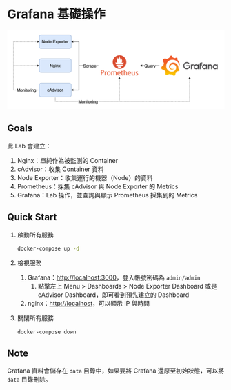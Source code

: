 # Grafana 基礎操作

![Lab Architecture](lab-arch.png)

## Goals

此 Lab 會建立：

1. Nginx：單純作為被監測的 Container
2. cAdvisor：收集 Container 資料
3. Node Exporter：收集運行的機器（Node）的資料
4. Prometheus：採集 cAdvisor 與 Node Exporter 的 Metrics
5. Grafana：Lab 操作，並查詢與顯示 Prometheus 採集到的 Metrics

## Quick Start

1. 啟動所有服務

   ```bash
   docker-compose up -d
   ```

2. 檢視服務

   1. Grafana：[http://localhost:3000](http://localhost:3000)，登入帳號密碼為 `admin/admin`
      1. 點擊左上 Menu > Dashboards > Node Exporter Dashboard 或是 cAdvisor Dashboard，即可看到預先建立的 Dashboard
   2. nginx：[http://localhost](http://localhost)，可以顯示 IP 與時間

3. 關閉所有服務

   ```bash
   docker-compose down
   ```

## Note

Grafana 資料會儲存在 `data` 目錄中，如果要將 Grafana 還原至初始狀態，可以將 `data` 目錄刪除。
